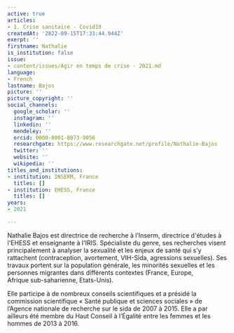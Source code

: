 ```yaml
---
active: true
articles:
- 1. Crise sanitaire - Covid19
createdAt: '2022-09-15T17:33:44.944Z'
exerpt: ''
firstname: Nathalie
is_institution: false
issue:
- content/issues/Agir en temps de crise - 2021.md
language:
- French
lastname: Bajos
picture: ''
picture_copyright: ''
social_channels:
  google_scholar: ''
  instagram: ''
  linkedin: ''
  mendeley: ''
  orcid: 0000-0001-8073-9056
  researchgate: https://www.researchgate.net/profile/Nathalie-Bajos
  twitter: ''
  website: ''
  wikipedia: ''
titles_and_institutions:
- institution: INSERM, France
  titles: []
- institution: EHESS, France
  titles: []
years:
- 2021

---
```

Nathalie Bajos est directrice de recherche à l’Inserm, directrice d'études à l'EHESS et enseignante à l'IRIS. Spécialiste du genre, ses recherches visent principalement à analyser la sexualité et les enjeux de santé qui s’y rattachent (contraception, avortement, VIH-Sida, agressions sexuelles). Ses travaux portent sur la population générale, les minorités sexuelles et les personnes migrantes dans différents contextes (France, Europe,  
 Afrique sub-saharienne, Etats-Unis).

Elle participe à de nombreux conseils scientifiques et a présidé la commission scientifique « Santé publique et sciences sociales » de l’Agence nationale de recherche sur le sida de 2007 à 2015. Elle a par ailleurs été membre du Haut Conseil à l’Égalité entre les femmes et les hommes de 2013 à 2016.